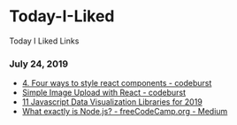 # Today-I-Liked
Today I Liked Links

### July 24, 2019 
- [4. Four ways to style react components - codeburst](https://codeburst.io/4-four-ways-to-style-react-components-ac6f323da822) 
- [Simple Image Upload with React - codeburst](https://codeburst.io/react-image-upload-with-kittens-cc96430eaece) 
- [11 Javascript Data Visualization Libraries for 2019](https://blog.bitsrc.io/11-javascript-charts-and-data-visualization-libraries-for-2018-f01a283a5727) 
- [What exactly is Node.js? - freeCodeCamp.org - Medium](https://medium.com/free-code-camp/what-exactly-is-node-js-ae36e97449f5) 
